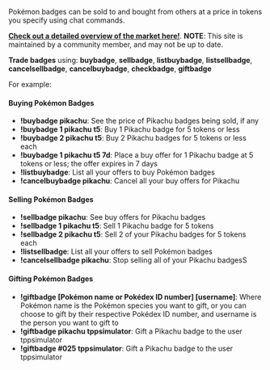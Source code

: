 Pokémon badges can be sold to and bought from others at a price in tokens you specify using chat commands.

[**Check out a detailed overview of the market here!**](https://twitchplaysleaderboard.info/badges/). **NOTE**: This site is maintained by a community member, and may not be up to date.

**Trade badges** using: **buybadge**, **sellbadge**, **listbuybadge**, **listsellbadge**, **cancelsellbadge**, **cancelbuybadge**, **checkbadge**, **giftbadge**

For example:

#### Buying Pokémon Badges

- **!buybadge pikachu**: See the price of Pikachu badges being sold, if any
- **!buybadge 1 pikachu t5**: Buy 1 Pikachu badge for 5 tokens or less
- **!buybadge 2 pikachu t5**: Buy 2 Pikachu badges for 5 tokens or less each
- **!buybadge 1 pikachu t5 7d**: Place a buy offer for 1 Pikachu badge at 5 tokens or less; the offer expires in 7 days
- **!listbuybadge**: List all your offers to buy Pokémon badges
- **!cancelbuybadge pikachu**: Cancel all your buy offers for Pikachu

#### Selling Pokémon Badges

- **!sellbadge pikachu**: See buy offers for Pikachu badges
- **!sellbadge 1 pikachu t5**: Sell 1 Pikachu badge for 5 tokens
- **!sellbadge 2 pikachu t5**: Sell 2 of your Pikachu badges for 5 tokens each
- **!listsellbadge**: List all your offers to sell Pokémon badges
- **!cancelsellbadge pikachu**: Stop selling all of your Pikachu badgesS

#### Gifting Pokémon Badges

- **!giftbadge \[Pokémon name or Pokédex ID number\] \[username\]**: Where Pokémon name is the Pokémon species you want to gift, or you can choose to gift by their respective Pokédex ID number, and username is the person you want to gift to
- **!giftbadge pikachu tppsimulator**: Gift a Pikachu badge to the user tppsimulator
- **!giftbadge #025 tppsimulator**: Gift a Pikachu badge to the user tppsimulator